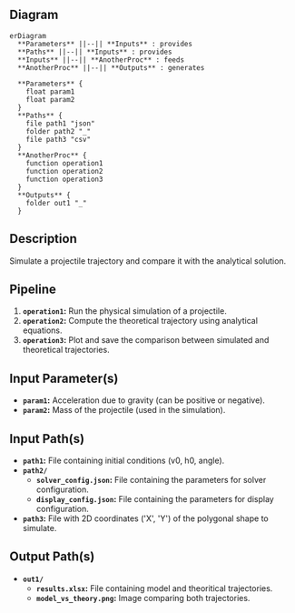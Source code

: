 ## Diagram

```mermaid
erDiagram
  **Parameters** ||--|| **Inputs** : provides
  **Paths** ||--|| **Inputs** : provides
  **Inputs** ||--|| **AnotherProc** : feeds
  **AnotherProc** ||--|| **Outputs** : generates

  **Parameters** {
    float param1
    float param2
  }
  **Paths** {
    file path1 "json"
    folder path2 "_"
    file path3 "csv"
  }
  **AnotherProc** {
    function operation1
    function operation2
    function operation3
  }
  **Outputs** {
    folder out1 "_"
  }
```

## Description

Simulate a projectile trajectory and compare it with the analytical solution.

## Pipeline

1. **`operation1`:** Run the physical simulation of a projectile.
2. **`operation2`:** Compute the theoretical trajectory using analytical equations.
3. **`operation3`:** Plot and save the comparison between simulated and theoretical trajectories.


## Input Parameter(s)

- **`param1`:** Acceleration due to gravity (can be positive or negative).
- **`param2`:** Mass of the projectile (used in the simulation).

## Input Path(s)

- **`path1`:** File containing initial conditions (v0, h0, angle).
- **`path2/`**
  - **`solver_config.json`:** File containing the parameters for solver configuration.
  - **`display_config.json`:** File containing the parameters for display configuration.
- **`path3`:** File with 2D coordinates ('X', 'Y') of the polygonal shape to simulate.

## Output Path(s)

- **`out1/`**
  - **`results.xlsx`:** File containing model and theoritical trajectories.
  - **`model_vs_theory.png`:** Image comparing both trajectories.